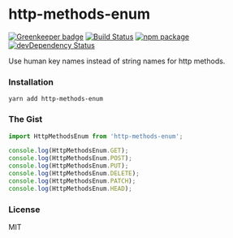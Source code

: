 # http-methods-enum

[![Greenkeeper badge](https://badges.greenkeeper.io/rtkhanas/http-methods-enum.svg)](https://greenkeeper.io/)
[![Build Status](https://travis-ci.org/rtkhanas/http-methods-enum.svg?branch=master)](https://travis-ci.org/rtkhanas/http-methods-enum)
[![npm package](https://badge.fury.io/js/http-methods-enum.svg)](https://www.npmjs.org/package/http-methods-enum)
[![devDependency Status](https://david-dm.org/rtkhanas/http-methods-enum/dev-status.svg)](https://david-dm.org/rtkhanas/http-methods-enum#info=devDependencies)

Use human key names instead of string names for http methods.

### Installation

```
yarn add http-methods-enum
```

### The Gist

```javascript
import HttpMethodsEnum from 'http-methods-enum';

console.log(HttpMethodsEnum.GET);
console.log(HttpMethodsEnum.POST);
console.log(HttpMethodsEnum.PUT);
console.log(HttpMethodsEnum.DELETE);
console.log(HttpMethodsEnum.PATCH);
console.log(HttpMethodsEnum.HEAD);
```

### License

MIT
